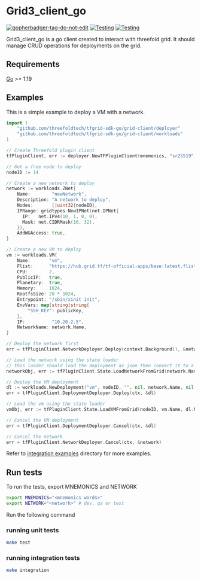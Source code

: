 # Grid3_client_go

<a href='https://github.com/jpoles1/gopherbadger' target='_blank'>![gopherbadger-tag-do-not-edit](https://img.shields.io/badge/Go%20Coverage-64.8%25-brightgreen.svg?longCache=true&style=flat)</a> [![Testing](https://github.com/threefoldtech/tfgrid-sdk-go/actions/workflows/grid3-go-test.yml/badge.svg?branch=development_mono)](https://github.com/threefoldtech/tfgrid-sdk-go/actions/workflows/grid3-go-test.yml) [![Testing](https://github.com/threefoldtech/tfgrid-sdk-go/actions/workflows/grid3-go-lint.yml/badge.svg?branch=development_mono)](https://github.com/threefoldtech/tfgrid-sdk-go/actions/workflows/grid3-go-lint.yml)

Grid3_client_go is a go client created to interact with threefold grid. It should manage CRUD operations for deployments on the grid.

## Requirements

[Go](https://golang.org/doc/install) >= 1.19

## Examples

This is a simple example to deploy a VM with a network.

```go
import (
    "github.com/threefoldtech/tfgrid-sdk-go/grid-client/deployer"
    "github.com/threefoldtech/tfgrid-sdk-go/grid-client/workloads"
)

// Create Threefold plugin client
tfPluginClient, err := deployer.NewTFPluginClient(mnemonics, "sr25519", network, "", "", true, true)

// Get a free node to deploy
nodeID := 14

// Create a new network to deploy
network := workloads.ZNet{
    Name:        "newNetwork",
    Description: "A network to deploy",
    Nodes:       []uint32{nodeID},
    IPRange: gridtypes.NewIPNet(net.IPNet{
      IP:   net.IPv4(10, 1, 0, 0),
      Mask: net.CIDRMask(16, 32),
    }),
    AddWGAccess: true,
}

// Create a new VM to deploy
vm := workloads.VM{
    Name:       "vm",
    Flist:      "https://hub.grid.tf/tf-official-apps/base:latest.flist",
    CPU:        2,
    PublicIP:   true,
    Planetary:  true,
    Memory:     1024,
    RootfsSize: 20 * 1024,
    Entrypoint: "/sbin/zinit init",
    EnvVars: map[string]string{
        "SSH_KEY": publicKey,
    },
    IP:          "10.20.2.5",
    NetworkName: network.Name,
}

// Deploy the network first
err = tfPluginClient.NetworkDeployer.Deploy(context.Background(), &network)

// Load the network using the state loader
// this loader should load the deployment as json then convert it to a deployment go object with workloads inside it
networkObj, err := tfPluginClient.State.LoadNetworkFromGrid(network.Name)

// Deploy the VM deployment
dl := workloads.NewDeployment("vm", nodeID, "", nil, network.Name, nil, nil, []workloads.VM{vm}, nil)
err = tfPluginClient.DeploymentDeployer.Deploy(ctx, &dl)

// Load the vm using the state loader
vmObj, err := tfPluginClient.State.LoadVMFromGrid(nodeID, vm.Name, dl.Name)

// Cancel the VM deployment
err = tfPluginClient.DeploymentDeployer.Cancel(ctx, &dl)

// Cancel the network
err = tfPluginClient.NetworkDeployer.Cancel(ctx, &network)
```

Refer to [integration examples](https://github.com/threefoldtech/tfgrid-sdk-go/grid-client/tree/development/integration_tests) directory for more examples.

## Run tests

To run the tests, export MNEMONICS and NETWORK

```bash
export MNEMONICS="<mnemonics words>"
export NETWORK="<network>" # dev, qa or test
```

Run the following command

### running unit tests

```bash
make test
```

### running integration tests

```bash
make integration
```
